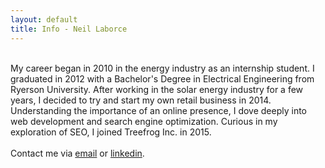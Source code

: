 ```yaml
---
layout: default
title: Info - Neil Laborce
---
```


<br>My career began in 2010 in the energy industry as an internship student. I graduated in 2012 with a Bachelor's Degree in Electrical Engineering from Ryerson University. After working in the solar energy industry for a few years, I decided to try and start my own retail business in 2014. Understanding the importance of an online presence, I dove deeply into web development and search engine optimization. Curious in my exploration of SEO, I joined Treefrog Inc. in 2015.
<br>
<br>Contact me via <a href="mailto:neil@treefrog.ca">email</a> or <a href="https://ca.linkedin.com/in/rnlaborce">linkedin</a>.
<br>
<br>
